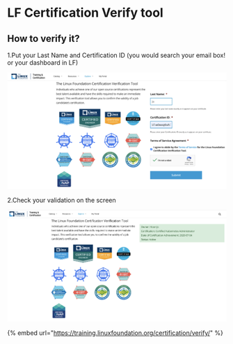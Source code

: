 # LF Certification Verify tool

## How to verify it?

1.Put your Last Name and Certification ID (you would search your email box! or your dashboard in LF)

![](<../../../.gitbook/assets/image (9).png>)

2.Check your validation on the screen&#x20;

![](<../../../.gitbook/assets/image (14).png>)



{% embed url="https://training.linuxfoundation.org/certification/verify/" %}

